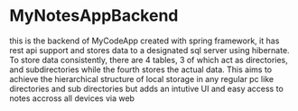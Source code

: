 # MyNotesAppBackend
this is the backend of MyCodeApp created with spring framework, it has rest api support and stores data to a designated sql server using hibernate.
To store data consistently, there are 4 tables, 3 of which act as directories, and subdirectories while the fourth stores the actual data. 
This aims to achieve the hierarchical structure of local storage in any regular pc like directories and sub directories but adds an intutive UI and easy access to notes 
accross all devices via web
